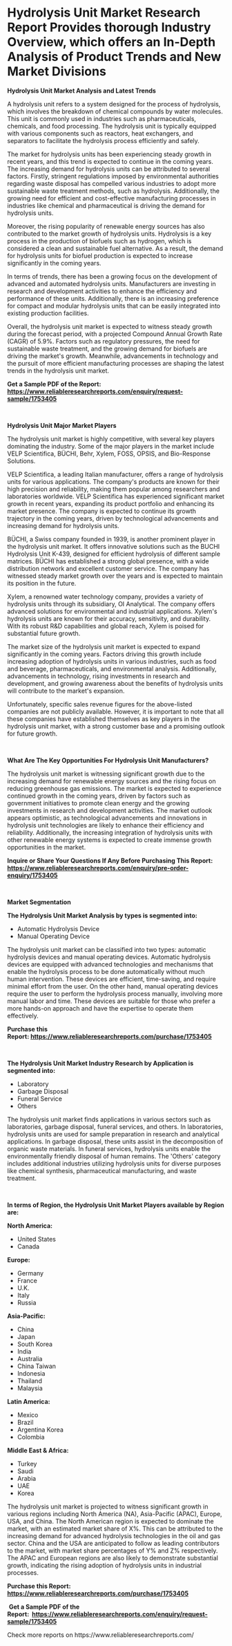 <p><h1>Hydrolysis Unit Market Research Report Provides thorough Industry Overview, which offers an In-Depth Analysis of Product Trends and New Market Divisions</h1></p><p><strong>Hydrolysis Unit Market Analysis and Latest Trends</strong></p>
<p><p>A hydrolysis unit refers to a system designed for the process of hydrolysis, which involves the breakdown of chemical compounds by water molecules. This unit is commonly used in industries such as pharmaceuticals, chemicals, and food processing. The hydrolysis unit is typically equipped with various components such as reactors, heat exchangers, and separators to facilitate the hydrolysis process efficiently and safely.</p><p>The market for hydrolysis units has been experiencing steady growth in recent years, and this trend is expected to continue in the coming years. The increasing demand for hydrolysis units can be attributed to several factors. Firstly, stringent regulations imposed by environmental authorities regarding waste disposal has compelled various industries to adopt more sustainable waste treatment methods, such as hydrolysis. Additionally, the growing need for efficient and cost-effective manufacturing processes in industries like chemical and pharmaceutical is driving the demand for hydrolysis units.</p><p>Moreover, the rising popularity of renewable energy sources has also contributed to the market growth of hydrolysis units. Hydrolysis is a key process in the production of biofuels such as hydrogen, which is considered a clean and sustainable fuel alternative. As a result, the demand for hydrolysis units for biofuel production is expected to increase significantly in the coming years.</p><p>In terms of trends, there has been a growing focus on the development of advanced and automated hydrolysis units. Manufacturers are investing in research and development activities to enhance the efficiency and performance of these units. Additionally, there is an increasing preference for compact and modular hydrolysis units that can be easily integrated into existing production facilities.</p><p>Overall, the hydrolysis unit market is expected to witness steady growth during the forecast period, with a projected Compound Annual Growth Rate (CAGR) of 5.9%. Factors such as regulatory pressures, the need for sustainable waste treatment, and the growing demand for biofuels are driving the market's growth. Meanwhile, advancements in technology and the pursuit of more efficient manufacturing processes are shaping the latest trends in the hydrolysis unit market.</p></p>
<p><strong>Get a Sample PDF of the Report:&nbsp; <a href="https://www.reliableresearchreports.com/enquiry/request-sample/1753405">https://www.reliableresearchreports.com/enquiry/request-sample/1753405</a></strong></p>
<p>&nbsp;</p>
<p><strong>Hydrolysis Unit Major Market Players</strong></p>
<p><p>The hydrolysis unit market is highly competitive, with several key players dominating the industry. Some of the major players in the market include VELP Scientifica, BÜCHI, Behr, Xylem, FOSS, OPSIS, and Bio-Response Solutions.</p><p>VELP Scientifica, a leading Italian manufacturer, offers a range of hydrolysis units for various applications. The company's products are known for their high precision and reliability, making them popular among researchers and laboratories worldwide. VELP Scientifica has experienced significant market growth in recent years, expanding its product portfolio and enhancing its market presence. The company is expected to continue its growth trajectory in the coming years, driven by technological advancements and increasing demand for hydrolysis units.</p><p>BÜCHI, a Swiss company founded in 1939, is another prominent player in the hydrolysis unit market. It offers innovative solutions such as the BUCHI Hydrolysis Unit K-439, designed for efficient hydrolysis of different sample matrices. BÜCHI has established a strong global presence, with a wide distribution network and excellent customer service. The company has witnessed steady market growth over the years and is expected to maintain its position in the future.</p><p>Xylem, a renowned water technology company, provides a variety of hydrolysis units through its subsidiary, OI Analytical. The company offers advanced solutions for environmental and industrial applications. Xylem's hydrolysis units are known for their accuracy, sensitivity, and durability. With its robust R&D capabilities and global reach, Xylem is poised for substantial future growth.</p><p>The market size of the hydrolysis unit market is expected to expand significantly in the coming years. Factors driving this growth include increasing adoption of hydrolysis units in various industries, such as food and beverage, pharmaceuticals, and environmental analysis. Additionally, advancements in technology, rising investments in research and development, and growing awareness about the benefits of hydrolysis units will contribute to the market's expansion.</p><p>Unfortunately, specific sales revenue figures for the above-listed companies are not publicly available. However, it is important to note that all these companies have established themselves as key players in the hydrolysis unit market, with a strong customer base and a promising outlook for future growth.</p></p>
<p>&nbsp;</p>
<p><strong>What Are The Key Opportunities For Hydrolysis Unit Manufacturers?</strong></p>
<p><p>The hydrolysis unit market is witnessing significant growth due to the increasing demand for renewable energy sources and the rising focus on reducing greenhouse gas emissions. The market is expected to experience continued growth in the coming years, driven by factors such as government initiatives to promote clean energy and the growing investments in research and development activities. The market outlook appears optimistic, as technological advancements and innovations in hydrolysis unit technologies are likely to enhance their efficiency and reliability. Additionally, the increasing integration of hydrolysis units with other renewable energy systems is expected to create immense growth opportunities in the market.</p></p>
<p><strong>Inquire or Share Your Questions If Any Before Purchasing This Report: <a href="https://www.reliableresearchreports.com/enquiry/pre-order-enquiry/1753405">https://www.reliableresearchreports.com/enquiry/pre-order-enquiry/1753405</a></strong></p>
<p>&nbsp;</p>
<p><strong>Market Segmentation</strong></p>
<p><strong>The Hydrolysis Unit Market Analysis by types is segmented into:</strong></p>
<p><ul><li>Automatic Hydrolysis Device</li><li>Manual Operating Device</li></ul></p>
<p><p>The hydrolysis unit market can be classified into two types: automatic hydrolysis devices and manual operating devices. Automatic hydrolysis devices are equipped with advanced technologies and mechanisms that enable the hydrolysis process to be done automatically without much human intervention. These devices are efficient, time-saving, and require minimal effort from the user. On the other hand, manual operating devices require the user to perform the hydrolysis process manually, involving more manual labor and time. These devices are suitable for those who prefer a more hands-on approach and have the expertise to operate them effectively.</p></p>
<p><strong>Purchase this Report:&nbsp;<a href="https://www.reliableresearchreports.com/purchase/1753405">https://www.reliableresearchreports.com/purchase/1753405</a></strong></p>
<p>&nbsp;</p>
<p><strong>The Hydrolysis Unit Market Industry Research by Application is segmented into:</strong></p>
<p><ul><li>Laboratory</li><li>Garbage Disposal</li><li>Funeral Service</li><li>Others</li></ul></p>
<p><p>The hydrolysis unit market finds applications in various sectors such as laboratories, garbage disposal, funeral services, and others. In laboratories, hydrolysis units are used for sample preparation in research and analytical applications. In garbage disposal, these units assist in the decomposition of organic waste materials. In funeral services, hydrolysis units enable the environmentally friendly disposal of human remains. The 'Others' category includes additional industries utilizing hydrolysis units for diverse purposes like chemical synthesis, pharmaceutical manufacturing, and waste treatment.</p></p>
<p>&nbsp;</p>
<p><strong>In terms of Region, the Hydrolysis Unit Market Players available by Region are:</strong></p>
<p>
    <p> <strong> North America: </strong>
        <ul>
            <li>United States</li>
            <li>Canada</li>
        </ul>
        </p> 
    <p> <strong> Europe: </strong>
        <ul>
            <li>Germany</li>
            <li>France</li>
            <li>U.K.</li>
            <li>Italy</li>
            <li>Russia</li>
        </ul>
        </p> 
    <p> <strong> Asia-Pacific: </strong>
        <ul>
            <li>China</li>
            <li>Japan</li>
            <li>South Korea</li>
            <li>India</li>
            <li>Australia</li>
            <li>China Taiwan</li>
            <li>Indonesia</li>
            <li>Thailand</li>
            <li>Malaysia</li>
        </ul>
        </p> 
    <p> <strong> Latin America: </strong>
        <ul>
            <li>Mexico</li>
            <li>Brazil</li>
            <li>Argentina Korea</li>
            <li>Colombia</li>
        </ul>
        </p> 
    <p> <strong> Middle East & Africa: </strong>
        <ul>
            <li>Turkey</li>
            <li>Saudi</li>
            <li>Arabia</li>
            <li>UAE</li>
            <li>Korea</li>
        </ul>
    </p>
    </p>
<p><p>The hydrolysis unit market is projected to witness significant growth in various regions including North America (NA), Asia-Pacific (APAC), Europe, USA, and China. The North American region is expected to dominate the market, with an estimated market share of X%. This can be attributed to the increasing demand for advanced hydrolysis technologies in the oil and gas sector. China and the USA are anticipated to follow as leading contributors to the market, with market share percentages of Y% and Z% respectively. The APAC and European regions are also likely to demonstrate substantial growth, indicating the rising adoption of hydrolysis units in industrial processes.</p></p>
<p><strong>Purchase this Report: <a href="https://www.reliableresearchreports.com/purchase/1753405">https://www.reliableresearchreports.com/purchase/1753405</a></strong></p>
<p>&nbsp;<strong>Get a Sample PDF of the Report:&nbsp;&nbsp;<a href="https://www.reliableresearchreports.com/enquiry/request-sample/1753405">https://www.reliableresearchreports.com/enquiry/request-sample/1753405</a></strong></p>
<p><strong></strong></p>
<p>Check more reports on https://www.reliableresearchreports.com/</p>
